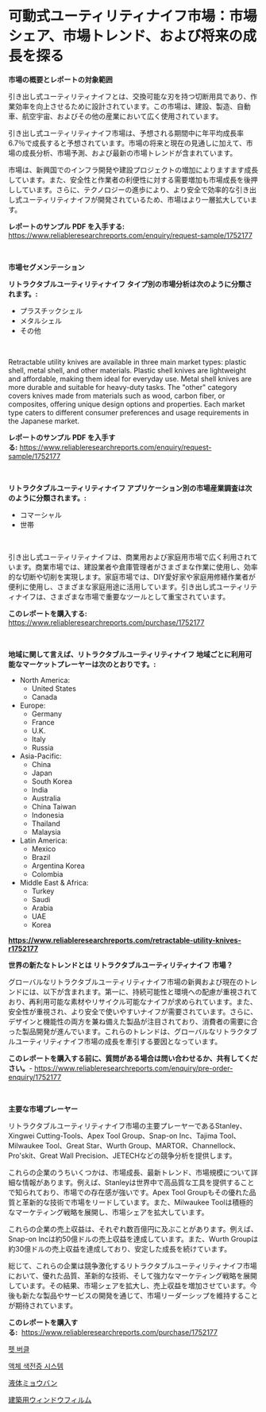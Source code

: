 <p><h1>可動式ユーティリティナイフ市場：市場シェア、市場トレンド、および将来の成長を探る</h1></p><p><strong>市場の概要とレポートの対象範囲</strong></p>
<p><p>引き出し式ユーティリティナイフとは、交換可能な刃を持つ切断用具であり、作業効率を向上させるために設計されています。この市場は、建設、製造、自動車、航空宇宙、およびその他の産業において広く使用されています。</p><p>引き出し式ユーティリティナイフ市場は、予想される期間中に年平均成長率6.7％で成長すると予想されています。市場の将来と現在の見通しに加えて、市場の成長分析、市場予測、および最新の市場トレンドが含まれています。</p><p>市場は、新興国でのインフラ開発や建設プロジェクトの増加によりますます成長しています。また、安全性と作業者の利便性に対する需要増加も市場成長を後押ししています。さらに、テクノロジーの進歩により、より安全で効率的な引き出し式ユーティリティナイフが開発されているため、市場はより一層拡大しています。</p></p>
<p><strong>レポートのサンプル PDF を入手する:</strong> <a href="https://www.reliableresearchreports.com/enquiry/request-sample/1752177">https://www.reliableresearchreports.com/enquiry/request-sample/1752177</a></p>
<p>&nbsp;</p>
<p><strong>市場セグメンテーション</strong></p>
<p><strong>リトラクタブルユーティリティナイフ タイプ別の市場分析は次のように分類されます。:</strong></p>
<p><ul><li>プラスチックシェル</li><li>メタルシェル</li><li>その他</li></ul></p>
<p>&nbsp;</p>
<p><p>Retractable utility knives are available in three main market types: plastic shell, metal shell, and other materials. Plastic shell knives are lightweight and affordable, making them ideal for everyday use. Metal shell knives are more durable and suitable for heavy-duty tasks. The "other" category covers knives made from materials such as wood, carbon fiber, or composites, offering unique design options and properties. Each market type caters to different consumer preferences and usage requirements in the Japanese market.</p></p>
<p><strong>レポートのサンプル PDF を入手する:</strong>&nbsp;<a href="https://www.reliableresearchreports.com/enquiry/request-sample/1752177">https://www.reliableresearchreports.com/enquiry/request-sample/1752177</a></p>
<p>&nbsp;</p>
<p><strong> リトラクタブルユーティリティナイフ アプリケーション別の市場産業調査は次のように分類されます。:</strong></p>
<p><ul><li>コマーシャル</li><li>世帯</li></ul></p>
<p>&nbsp;</p>
<p><p>引き出し式ユーティリティナイフは、商業用および家庭用市場で広く利用されています。商業市場では、建設業者や倉庫管理者がさまざまな作業に使用し、効率的な切断や切削を実現します。家庭市場では、DIY愛好家や家庭用修繕作業者が便利に使用し、さまざまな家庭用途に活用しています。引き出し式ユーティリティナイフは、さまざまな市場で重要なツールとして重宝されています。</p></p>
<p><strong>このレポートを購入する:</strong>&nbsp; <a href="https://www.reliableresearchreports.com/purchase/1752177">https://www.reliableresearchreports.com/purchase/1752177</a></p>
<p>&nbsp;</p>
<p><strong>地域に関して言えば、リトラクタブルユーティリティナイフ 地域ごとに利用可能なマーケットプレーヤーは次のとおりです。:</strong></p>
<p><ul>
    <li>
        North America:
        <ul>
            <li>United States</li>
            <li>Canada</li>
        </ul>
    </li>
    <li>
        Europe:
        <ul>
            <li>Germany</li>
            <li>France</li>
            <li>U.K.</li>
            <li>Italy</li>
            <li>Russia</li>
        </ul>
    </li>
    <li>
        Asia-Pacific:
        <ul>
            <li>China</li>
            <li>Japan</li>
            <li>South Korea</li>
            <li>India</li>
            <li>Australia</li>
            <li>China Taiwan</li>
            <li>Indonesia</li>
            <li>Thailand</li>
            <li>Malaysia</li>
        </ul>
    </li>
    <li>
        Latin America:
        <ul>
            <li>Mexico</li>
            <li>Brazil</li>
            <li>Argentina Korea</li>
            <li>Colombia</li>
        </ul>
    </li>
    <li>
        Middle East & Africa:
        <ul>
            <li>Turkey</li>
            <li>Saudi</li>
            <li>Arabia</li>
            <li>UAE</li>
            <li>Korea</li>
        </ul>
    </li>
    </ul></p>
<p><strong><a href="https://www.reliableresearchreports.com/retractable-utility-knives-r1752177">https://www.reliableresearchreports.com/retractable-utility-knives-r1752177</a></strong>&nbsp;</p>
<p><strong>世界の新たなトレンドとは リトラクタブルユーティリティナイフ 市場？</strong></p>
<p><p>グローバルなリトラクタブルユーティリティナイフ市場の新興および現在のトレンドには、以下が含まれます。第一に、持続可能性と環境への配慮が重視されており、再利用可能な素材やリサイクル可能なナイフが求められています。また、安全性が重視され、より安全で使いやすいナイフが需要されています。さらに、デザインと機能性の両方を兼ね備えた製品が注目されており、消費者の需要に合った製品開発が進んでいます。これらのトレンドは、グローバルなリトラクタブルユーティリティナイフ市場の成長を牽引する要因となっています。</p></p>
<p><strong>このレポートを購入する前に、質問がある場合は問い合わせるか、共有してください。</strong>- <a href="https://www.reliableresearchreports.com/enquiry/pre-order-enquiry/1752177">https://www.reliableresearchreports.com/enquiry/pre-order-enquiry/1752177</a></p>
<p>&nbsp;</p>
<p><strong>主要な市場プレーヤー</strong></p>
<p><p>リトラクタブルユーティリティナイフ市場の主要プレーヤーであるStanley、Xingwei Cutting-Tools、Apex Tool Group、Snap-on Inc、Tajima Tool、Milwaukee Tool、Great Star、Wurth Group、MARTOR、Channellock、Pro'skit、Great Wall Precision、JETECHなどの競争分析を提供します。</p><p>これらの企業のうちいくつかは、市場成長、最新トレンド、市場規模について詳細な情報があります。例えば、Stanleyは世界中で高品質な工具を提供することで知られており、市場での存在感が強いです。Apex Tool Groupもその優れた品質と革新的な技術で市場をリードしています。また、Milwaukee Toolは積極的なマーケティング戦略を展開し、市場シェアを拡大しています。</p><p>これらの企業の売上収益は、それぞれ数百億円に及ぶことがあります。例えば、Snap-on Incは約50億ドルの売上収益を達成しています。また、Wurth Groupは約30億ドルの売上収益を達成しており、安定した成長を続けています。</p><p>総じて、これらの企業は競争激化するリトラクタブルユーティリティナイフ市場において、優れた品質、革新的な技術、そして強力なマーケティング戦略を展開しています。その結果、市場シェアを拡大し、売上収益を増加させています。今後も新たな製品やサービスの開発を通じて、市場リーダーシップを維持することが期待されています。</p></p>
<p><strong>このレポートを購入する:</strong>&nbsp;&nbsp;<a href="https://www.reliableresearchreports.com/purchase/1752177">https://www.reliableresearchreports.com/purchase/1752177</a></p>
<p><p><a href="https://medium.com/@tonyolfson67562023/%EC%95%A0%EC%99%84%EB%8F%99%EB%AC%BC-%EB%B2%84%ED%81%B4-%EC%8B%9C%EC%9E%A5-%EA%B7%9C%EB%AA%A8-cagr-%EB%8F%99%ED%96%A5-2024-2030-d790a75bb156">펫 버클</a></p><p><a href="https://medium.com/@evo032/%EC%95%A1%EC%B2%B4-%ED%98%88%EC%A0%84-%EC%8B%9C%EC%8A%A4%ED%85%9C-%EC%8B%9C%EC%9E%A5-2031%EB%85%84%EA%B9%8C%EC%A7%80%EC%9D%98-%ED%8A%B8%EB%A0%8C%EB%93%9C-%EC%98%88%EC%B8%A1-%EB%B0%8F-%EA%B2%BD%EC%9F%81-%EB%B6%84%EC%84%9D-3d6f46604ae0">액체 색전증 시스템</a></p><p><a href="https://medium.com/@englandlifestyle_22171/%E6%B6%B2%E4%BD%93%E3%82%A2%E3%83%AB%E3%83%9F%E5%B8%82%E5%A0%B4%E3%83%AC%E3%83%9D%E3%83%BC%E3%83%88%E3%81%AF-%E3%81%93%E3%81%AE%E5%B8%82%E5%A0%B4%E3%81%AE%E6%9C%80%E6%96%B0%E3%83%88%E3%83%AC%E3%83%B3%E3%83%89%E3%81%A8%E6%88%90%E9%95%B7%E6%A9%9F%E4%BC%9A%E3%82%92%E6%98%8E%E3%82%89%E3%81%8B%E3%81%AB%E3%81%97%E3%81%BE%E3%81%99-ab9c7db2ccc3">液体ミョウバン</a></p><p><a href="https://medium.com/@myronobertrtys5475654/%E5%BB%BA%E7%AF%89%E7%94%A8%E3%82%A6%E3%82%A3%E3%83%B3%E3%83%89%E3%82%A6%E3%83%95%E3%82%A3%E3%83%AB%E3%83%A0%E5%B8%82%E5%A0%B4%E5%88%86%E6%9E%90-%E3%81%9D%E3%81%AEcagr-%E5%B8%82%E5%A0%B4%E3%82%BB%E3%82%B0%E3%83%A1%E3%83%B3%E3%83%86%E3%83%BC%E3%82%B7%E3%83%A7%E3%83%B3-%E3%81%8A%E3%82%88%E3%81%B3%E3%82%B0%E3%83%AD%E3%83%BC%E3%83%90%E3%83%AB%E7%94%A3%E6%A5%AD%E6%A6%82%E8%A6%81-d149dcc60311">建築用ウィンドウフィルム</a></p></p>